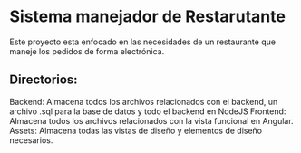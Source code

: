 # Sistema manejador de Restarutante
Este proyecto esta enfocado en las necesidades de un restaurante que maneje los pedidos de forma electrónica.

## Directorios:
Backend: Almacena todos los archivos relacionados con el backend, un archivo .sql para la base de datos y todo el backend en NodeJS
Frontend: Almacena todos los archivos relacionados con la vista funcional en Angular.
Assets: Almacena todas las vistas de diseño y elementos de diseño necesarios.
